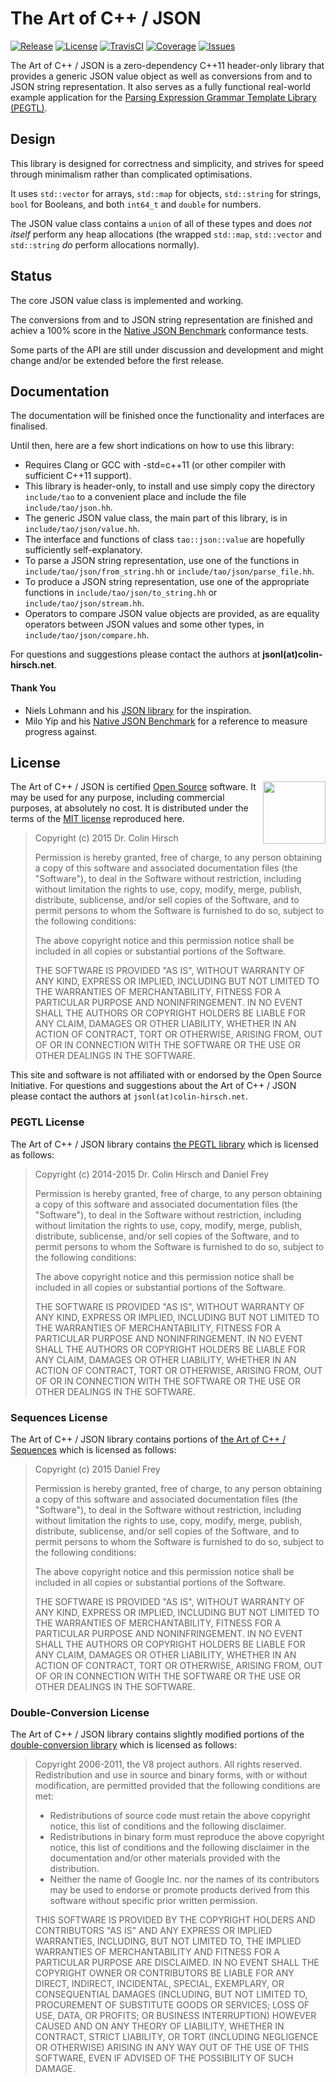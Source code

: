# The Art of C++ / JSON

[![Release](https://img.shields.io/github/release/taocpp/json.svg)](https://github.com/taocpp/json/releases/latest)
[![License](https://img.shields.io/github/license/taocpp/json.svg)](#license)
[![TravisCI](https://travis-ci.org/taocpp/json.svg)](https://travis-ci.org/taocpp/json)
[![Coverage](https://img.shields.io/coveralls/ColinH/PEGTL.svg)](https://coveralls.io/github/taocpp/json)
[![Issues](https://img.shields.io/github/issues/taocpp/json.svg)](https://github.com/taocpp/json/issues)

The Art of C++ / JSON is a zero-dependency C++11 header-only library that provides a generic JSON value object as well as conversions from and to JSON string representation. It also serves as a fully functional real-world example application for the [Parsing Expression Grammar Template Library (PEGTL)](https://github.com/ColinH/PEGTL).

## Design

This library is designed for correctness and simplicity, and strives for speed through minimalism rather than complicated optimisations.

It uses `std::vector` for arrays, `std::map` for objects, `std::string` for strings, `bool` for Booleans, and both `int64_t` and `double` for numbers.

The JSON value class contains a `union` of all of these types and does *not itself* perform any heap allocations (the wrapped `std::map`, `std::vector` and `std::string` *do* perform allocations normally).

## Status

The core JSON value class is implemented and working.

The conversions from and to JSON string representation are finished and achiev a 100% score in the [Native JSON Benchmark](https://github.com/miloyip/nativejson-benchmark) conformance tests.

Some parts of the API are still under discussion and development and might change and/or be extended before the first release.

## Documentation

The documentation will be finished once the functionality and interfaces are finalised.

Until then, here are a few short indications on how to use this library:

* Requires Clang or GCC with -std=c++11 (or other compiler with sufficient C++11 support).
* This library is header-only, to install and use simply copy the directory `include/tao` to a convenient place and include the file `include/tao/json.hh`.
* The generic JSON value class, the main part of this library, is in `include/tao/json/value.hh`.
* The interface and functions of class `tao::json::value` are hopefully sufficiently self-explanatory.
* To parse a JSON string representation, use one of the functions in `include/tao/json/from_string.hh` or `include/tao/json/parse_file.hh`.
* To produce a JSON string representation, use one of the appropriate functions in `include/tao/json/to_string.hh` or `include/tao/json/stream.hh`.
* Operators to compare JSON value objects are provided, as are equality operators between JSON values and some other types, in `include/tao/json/compare.hh`.

For questions and suggestions please contact the authors at **jsonl(at)colin-hirsch.net**.

#### Thank You

* Niels Lohmann and his [JSON library](https://github.com/nlohmann/json) for the inspiration.
* Milo Yip and his [Native JSON Benchmark](https://github.com/miloyip/nativejson-benchmark) for a reference to measure progress against.

## License

<a href="http://www.opensource.org/"><img height="100" align="right" src="http://wiki.opensource.org/bin/download/OSI+Operations/Marketing+%26+Promotional+Collateral/OSI_certified_logo_vector.svg"></a>

The Art of C++ / JSON is certified [Open Source](http://www.opensource.org/docs/definition.html) software. It may be used for any purpose, including commercial purposes, at absolutely no cost. It is distributed under the terms of the [MIT license](http://www.opensource.org/licenses/mit-license.html) reproduced here.

> Copyright (c) 2015 Dr. Colin Hirsch
>
> Permission is hereby granted, free of charge, to any person obtaining a copy of this software and associated documentation files (the "Software"), to deal in the Software without restriction, including without limitation the rights to use, copy, modify, merge, publish, distribute, sublicense, and/or sell copies of the Software, and to permit persons to whom the Software is furnished to do so, subject to the following conditions:
>
> The above copyright notice and this permission notice shall be included in all copies or substantial portions of the Software.
>
> THE SOFTWARE IS PROVIDED "AS IS", WITHOUT WARRANTY OF ANY KIND, EXPRESS OR IMPLIED, INCLUDING BUT NOT LIMITED TO THE WARRANTIES OF MERCHANTABILITY, FITNESS FOR A PARTICULAR PURPOSE AND NONINFRINGEMENT. IN NO EVENT SHALL THE AUTHORS OR COPYRIGHT HOLDERS BE LIABLE FOR ANY CLAIM, DAMAGES OR OTHER LIABILITY, WHETHER IN AN ACTION OF CONTRACT, TORT OR OTHERWISE, ARISING FROM, OUT OF OR IN CONNECTION WITH THE SOFTWARE OR THE USE OR OTHER DEALINGS IN THE SOFTWARE.

This site and software is not affiliated with or endorsed by the Open Source Initiative. For questions and suggestions about the Art of C++ / JSON please contact the authors at `jsonl(at)colin-hirsch.net`.

### PEGTL License

The Art of C++ / JSON library contains [the PEGTL library](https://github.com/ColinH/PEGTL) which is licensed as follows:

> Copyright (c) 2014-2015 Dr. Colin Hirsch and Daniel Frey
>
> Permission is hereby granted, free of charge, to any person obtaining a copy of this software and associated documentation files (the "Software"), to deal in the Software without restriction, including without limitation the rights to use, copy, modify, merge, publish, distribute, sublicense, and/or sell copies of the Software, and to permit persons to whom the Software is furnished to do so, subject to the following conditions:
>
> The above copyright notice and this permission notice shall be included in all copies or substantial portions of the Software.
>
> THE SOFTWARE IS PROVIDED "AS IS", WITHOUT WARRANTY OF ANY KIND, EXPRESS OR IMPLIED, INCLUDING BUT NOT LIMITED TO THE WARRANTIES OF MERCHANTABILITY, FITNESS FOR A PARTICULAR PURPOSE AND NONINFRINGEMENT. IN NO EVENT SHALL THE AUTHORS OR COPYRIGHT HOLDERS BE LIABLE FOR ANY CLAIM, DAMAGES OR OTHER LIABILITY, WHETHER IN AN ACTION OF CONTRACT, TORT OR OTHERWISE, ARISING FROM, OUT OF OR IN CONNECTION WITH THE SOFTWARE OR THE USE OR OTHER DEALINGS IN THE SOFTWARE.

### Sequences License

The Art of C++ / JSON library contains portions of [the Art of C++ / Sequences](https://github.com/taocpp/sequences) which is licensed as follows:

> Copyright (c) 2015 Daniel Frey
>
> Permission is hereby granted, free of charge, to any person obtaining a copy of this software and associated documentation files (the "Software"), to deal in the Software without restriction, including without limitation the rights to use, copy, modify, merge, publish, distribute, sublicense, and/or sell copies of the Software, and to permit persons to whom the Software is furnished to do so, subject to the following conditions:
>
> The above copyright notice and this permission notice shall be included in all copies or substantial portions of the Software.
>
> THE SOFTWARE IS PROVIDED "AS IS", WITHOUT WARRANTY OF ANY KIND, EXPRESS OR IMPLIED, INCLUDING BUT NOT LIMITED TO THE WARRANTIES OF MERCHANTABILITY, FITNESS FOR A PARTICULAR PURPOSE AND NONINFRINGEMENT. IN NO EVENT SHALL THE AUTHORS OR COPYRIGHT HOLDERS BE LIABLE FOR ANY CLAIM, DAMAGES OR OTHER LIABILITY, WHETHER IN AN ACTION OF CONTRACT, TORT OR OTHERWISE, ARISING FROM, OUT OF OR IN CONNECTION WITH THE SOFTWARE OR THE USE OR OTHER DEALINGS IN THE SOFTWARE.

### Double-Conversion License

The Art of C++ / JSON library contains slightly modified portions of the [double-conversion library](https://github.com/google/double-conversion) which is licensed as follows:

> Copyright 2006-2011, the V8 project authors. All rights reserved. Redistribution and use in source and binary forms, with or without modification, are permitted provided that the following conditions are met:
>
> * Redistributions of source code must retain the above copyright notice, this list of conditions and the following disclaimer.
> * Redistributions in binary form must reproduce the above copyright notice, this list of conditions and the following disclaimer in the documentation and/or other materials provided with the distribution.
> * Neither the name of Google Inc. nor the names of its contributors may be used to endorse or promote products derived from this software without specific prior written permission.
>
> THIS SOFTWARE IS PROVIDED BY THE COPYRIGHT HOLDERS AND CONTRIBUTORS "AS IS" AND ANY EXPRESS OR IMPLIED WARRANTIES, INCLUDING, BUT NOT LIMITED TO, THE IMPLIED WARRANTIES OF MERCHANTABILITY AND FITNESS FOR A PARTICULAR PURPOSE ARE DISCLAIMED. IN NO EVENT SHALL THE COPYRIGHT OWNER OR CONTRIBUTORS BE LIABLE FOR ANY DIRECT, INDIRECT, INCIDENTAL, SPECIAL, EXEMPLARY, OR CONSEQUENTIAL DAMAGES (INCLUDING, BUT NOT LIMITED TO, PROCUREMENT OF SUBSTITUTE GOODS OR SERVICES; LOSS OF USE, DATA, OR PROFITS; OR BUSINESS INTERRUPTION) HOWEVER CAUSED AND ON ANY THEORY OF LIABILITY, WHETHER IN CONTRACT, STRICT LIABILITY, OR TORT (INCLUDING NEGLIGENCE OR OTHERWISE) ARISING IN ANY WAY OUT OF THE USE OF THIS SOFTWARE, EVEN IF ADVISED OF THE POSSIBILITY OF SUCH DAMAGE.
